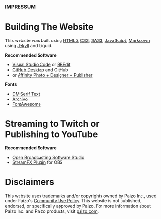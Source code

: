 ### IMPRESSUM

# Building The Website

This website was built using [HTML5](https://en.wikipedia.org/wiki/HTML5), [CSS](https://en.wikipedia.org/wiki/CSS), [SASS](https://en.wikipedia.org/wiki/Sass_(stylesheet_language)), [JavaScript](https://en.wikipedia.org/wiki/JavaScript), [Markdown](https://en.wikipedia.org/wiki/Markdown) using [Jekyll](https://en.wikipedia.org/wiki/Jekyll_(software)) and Liquid.

**Recommended Software**
* [Visual Studio Code](https://code.visualstudio.com/) or [BBEdit](https://www.barebones.com/products/bbedit/)
* [GitHub Desktop](https://desktop.github.com/) and GitHub
* or [Affinity Photo + Designer + Publisher](https://affinity.serif.com/en-us/)

**Fonts**
* [DM Serif Text](https://fonts.google.com/specimen/DM+Serif+Text)
* [Archivo](https://fonts.google.com/specimen/Archivo)
* [FontAwesome](https://fontawesome.com/)

# Streaming to Twitch or<br />Publishing to YouTube

**Recommended Software**
* [Open Broadcasting Software Studio](https://obsproject.com/)
* [StreamFX Plugin](https://obsproject.com/forum/resources/streamfx-for-obs-studio.578/) for OBS

# Disclaimers

This website uses trademarks and/or copyrights owned by Paizo Inc., used under Paizo's [Community Use Policy](https://paizo.com/communityuse). This website is not published, endorsed, or specifically approved by Paizo. For more information about Paizo Inc. and Paizo products, visit [paizo.com](https://paizo.com/).